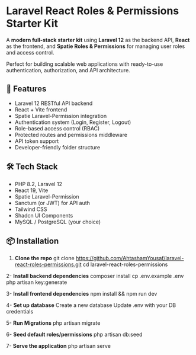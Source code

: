 # Laravel React Roles & Permissions Starter Kit

A **modern full-stack starter kit** using **Laravel 12** as the backend API, **React** as the frontend, and **Spatie Roles & Permissions** for managing user roles and access control.

Perfect for building scalable web applications with ready-to-use authentication, authorization, and API architecture.

## 🚀 Features

- Laravel 12 RESTful API backend
- React + Vite frontend
- Spatie Laravel-Permission integration
- Authentication system (Login, Register, Logout)
- Role-based access control (RBAC)
- Protected routes and permissions middleware
- API token support
- Developer-friendly folder structure

## 🛠️ Tech Stack

- PHP 8.2, Laravel 12
- React 19, Vite
- Spatie Laravel-Permission
- Sanctum (or JWT) for API auth
- Tailwind CSS
- Shadcn UI Components
- MySQL / PostgreSQL (your choice)

## 📦 Installation

1. **Clone the repo**
    git clone https://github.com/AhtashamYousaf/laravel-react-roles-permissions.git
    cd laravel-react-roles-permissions
   
2- **Install backend dependencies**
    composer install
    cp .env.example .env
    php artisan key:generate

3- **Install frontend dependencies**
    npm install && npm run dev
   
4- **Set up database**
    Create a new database
    Update .env with your DB credentials
    
5- **Run Migrations**
    php artisan migrate
    
6- **Seed default roles/permissions**
    php artisan db:seed
    
7- **Serve the application**
    php artisan serve
